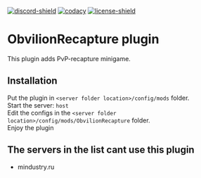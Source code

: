 [![discord-shield][]][discord-invite]
[![codacy][]][codacy-shield]
[![license-shield][]][license]

# ObvilionRecapture plugin
This plugin adds PvP-recapture minigame.

## Installation

Put the plugin in ``<server folder location>/config/mods`` folder.<br>
Start the server: ``host``<br>
Edit the configs in the ``<server folder location>/config/mods/ObvilionRecapture`` folder.<br>
Enjoy the plugin

## The servers in the list cant use this plugin
- mindustry.ru


[discord-invite]: https://discord.gg/cg82mjh
[discord-shield]: https://discord.com/api/guilds/633294014048632832/widget.png
[license]: https://github.com/ObvilionNetwork/mindustry-hub-plugin/tree/master/LICENSE
[license-shield]: https://img.shields.io/badge/license-GPL%20(%3E%3D%202)-blue
[codacy]: https://app.codacy.com/project/badge/Grade/d8a962d0929a4c798df707c1dc8f52b4
[codacy-shield]: https://www.codacy.com/gh/ObvilionNetwork/mindustry-hub-plugin/dashboard?utm_source=github.com&amp;utm_medium=referral&amp;utm_content=ObvilionNetwork/mindustry-hub-plugin&amp;utm_campaign=Badge_Grade
